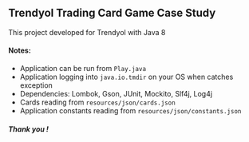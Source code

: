 ## Trendyol Trading Card Game Case Study

This project developed for Trendyol with Java 8


#### Notes:
- Application can be run from `Play.java`
- Application logging into `java.io.tmdir` on your OS when catches exception 
- Dependencies: Lombok, Gson, JUnit, Mockito, Slf4j, Log4j
- Cards reading from `resources/json/cards.json`
- Application constants reading from `resources/json/constants.json`
 
##### Thank you !
